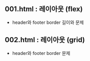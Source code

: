 ## 001.html : 레이아웃 (flex)
* header와 footer border 길이와 문제
## 002.html : 레이아웃 (grid)
* header와 footer border 문제
